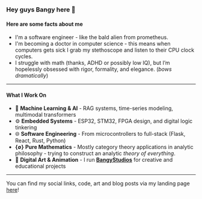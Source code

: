### Hey guys Bangy here 👋
#### Here are some facts about me
* I'm a software engineer - like the bald alien from prometheus.
* I'm becoming a doctor in computer science - this means when computers gets sick I grab my stethoscope and listen to their CPU clock cycles.
* I struggle with math (thanks, ADHD or possibly low IQ), but I’m hopelessly obsessed with rigor, formality, and elegance. (*bows dramatically*)

---

#### What I Work On

* 🧩 **Machine Learning & AI** - RAG systems, time-series modeling, multimodal transformers
* ⚙️ **Embedded Systems** - ESP32, STM32, FPGA design, and digital logic tinkering
* 🌐 **Software Engineering** - From microcontrollers to full-stack (Flask, React, Rust, Python)
* **\{∅\}** **Pure Mathematics** - Mostly category theory applications in analytic philosophy - trying to construct an analytic *theory of everything*.
* 🎨 **Digital Art & Animation** - I run [**BangyStudios**](https://www.youtube.com/@Bangy) for creative and educational projects

---

You can find my social links, code, art and blog posts via my landing page [here](https://www.bangystudios.com)!

<!--
**BangyStudios/BangyStudios** is a ✨ _special_ ✨ repository because its `README.md` (this file) appears on your GitHub profile.

Here are some ideas to get you started:

- 🔭 I’m currently working on ...
- 🌱 I’m currently learning ...
- 👯 I’m looking to collaborate on ...
- 🤔 I’m looking for help with ...
- 💬 Ask me about ...
- 📫 How to reach me: ...
- 😄 Pronouns: ...
- ⚡ Fun fact: ...
-->
